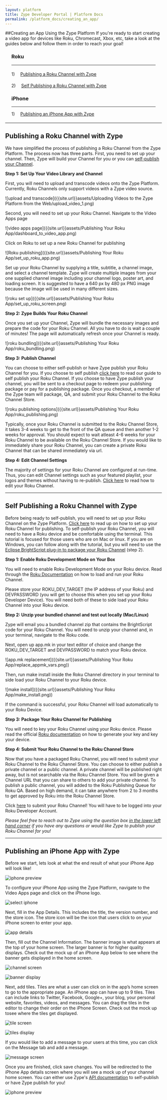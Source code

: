 ```yaml
---
layout: platform
title: Zype Developer Portal | Platform Docs
permalink: /platform_docs/creating_an_app/
---
```

##Creating an App Using the Zype Platform
If you're ready to start creating a video app for devices like Roku, Chromecast, Xbox, etc, take a look at the guides below and follow them in order to reach your goal!

<div style="width: 100%;">
  <div style="margin: 20px;">
    <h3>Roku</h3>
    <hr>
  </div>
  <div style="margin: 20px;"> 1)
    <span class="fa fa-file-text" style="margin-right: 4px; margin-left: 10px;"></span>
    <a href="#1">
    Publishing a Roku Channel with Zype</a>
  </div>
  <div style="margin: 20px;"> 2)
    <span class="fa fa-file-text" style="margin-right: 4px; margin-left: 10px;"></span>
    <a href="#2">
    Self Publishing a Roku Channel with Zype</a>
  </div>
  <div style="margin: 20px;">
    <h3>iPhone</h3>
    <hr>
    <div> 1)
      <span class="fa fa-file-text" style="margin-right: 4px; margin-left: 10px;"></span>
      <a href="#3">
      Publishing an iPhone App with Zype</a>
    </div>
  </div>
</div>

<hr id="1">

## Publishing a Roku Channel with Zype

We have simplified the process of publishing a Roku Channel from the Zype Platform.
The process now has three parts. First, you need to set up your channel.
Then, Zype will build your Channel for you or you can
[self-publish your Channel](#2).

**Step 1: Set Up Your Video Library and Channel**

First, you will need to upload and transcode videos onto the Zype Platform.
Currently, Roku Channels only support videos with a Zype video source.

![upload and transcode]({{site.url}}assets/Uploading Videos to the Zype Platform from the Web/upload_video_1.png)

Second, you will need to set up your Roku Channel. Navigate to the Video Apps page

![video apps page]({{site.url}}assets/Publishing Your Roku App/dashboard_to_video_app.png)

Click on Roku to set up a new Roku Channel for publishing

![Roku publishing]({{site.url}}assets/Publishing Your Roku App/set_up_roku_app.png)

Set up your Roku Channel by supplying a title, subtitle, a channel image, and
select a channel template. Zype will create multiple images from your one supplied
channel image including your channel logo, poster art, and loading screen.
It is suggested to have a 640 px by 480 px PNG image because the image will be used
in many different sizes.

![roku set up]({{site.url}}assets/Publishing Your Roku App/set_up_roku_screen.png)

**Step 2: Zype Builds Your Roku Channel**

Once you set up your Channel, Zype will bundle the necessary images and prepare the
code for your Roku Channel. All you have to do is wait a couple of minutes!
The page will automatically refresh once your Channel is ready.

![roku bundling]({{site.url}}assets/Publishing Your Roku App/roku_bundling.png)

**Step 3: Publish Channel**

You can choose to either self-publish or have Zype publish your Roku Channel for you.
If you choose to self publish [click here]({{site.url}}posts/2015/02/13/self-publish-roku/)
to read our guide to self publish your Roku Channel.
If you choose to have Zype publish your channel, you will be sent to a checkout
page to redeem your publishing package or pay for a publishing package.
Once you checkout, a member of the Zype team will package, QA, and submit your
Roku Channel to the Roku Channel Store.

![roku publishing options]({{site.url}}assets/Publishing Your Roku App/roku_publishing.png)

Typically, once your Roku Channel is submitted to the Roku Channel Store, it takes
3-4 weeks to get to the front of the QA queue and then another 1-2 weeks for approval.
You should expect to wait atleast 4-6 weeks for your Roku Channel to be available
on the Roku Channel Store. If you would like to immediately share your Roku Channel,
you can create a private Roku Channel that can be shared immediately via url.

**Step 4: Edit Channel Settings**

The majority of settings for your Roku Channel are configured at run-time.
Thus, you can edit Channel settings such as your featured playlist, your logos and
themes without having to re-publish. [Click here]({{site.url}}posts/2015/02/13/roku-advanced-settings/)
to read how to edit your Roku Channel.

<hr id="2">

## Self Publishing a Roku Channel with Zype

Before being ready to self-publish, you will need to set up your Roku Channel on the Zype
Platform. [Click here](#1) to read up on
how to set up your Roku Channel for publishing.
To self-publish your Roku Channel, you will need to have a Roku device and be
comfortable using the terminal. This tutorial is focused for those users who are
on Mac or linux. If you are on Windows, you can follow along with the tutorial,
but you will need to use the [Eclipse BrightScript plug-in to package your Roku Channel](http://sdkdocs.roku.com/display/sdkdoc/Eclipse+Plugin+Guide) (step 2).

**Step 1: Enable Roku Development Mode on Your Box**

You will need to enable Roku Development Mode on your Roku device. Read through the [Roku
Documentation](http://sdkdocs.roku.com/display/sdkdoc/Developer+Guide#DeveloperGuide-70LoadingandRunningyourApplicationWalkthrough)
on how to load and run your Roku Channel.

Please store your ROKU_DEV_TARGET (the IP address
of your Roku) and DEVPASSWORD (you will get to choose this when you set up your Roku Developer Device). You will need both of these to side load
your Roku Channel into your Roku device.


**Step 2: Unzip your bundled channel and test out locally (Mac/Linux)**

Zype will email you a bundled channel zip that contains the BrightScript code for your Roku Channel. You will need to unzip your channel and, in your terminal, navigate to the Roku code.

Next, open up app.mk in your text editor of choice and change the ROKU_DEV_TARGET
and DEVPASSWORD to match your Roku device.

![app.mk replacement]({{site.url}}assets/Publishing Your Roku App/replace_appmk_vars.png))

Then, run make install inside the Roku Channel directory in your terminal to side load your Roku Channel to your Roku device.

![make install]({{site.url}}assets/Publishing Your Roku App/make_install.png))

If the command is successful, your Roku Channel will load automatically to your Roku Device.

**Step 3: Package Your Roku Channel for Publishing**

You will need to key your Roku Channel using your Roku device.
Please read the official [Roku
documentation](http://sdkdocs.roku.com/display/sdkdoc/Channel+Packaging+And+Publishing#ChannelPackagingAndPublishing-30PackagingYourApplication)
on how to generate your key and key your device.

**Step 4: Submit Your Roku Channel to the Roku Channel Store**

Now that you have a packaged Roku Channel, you will need to submit your Roku Channel to the Roku Channel Store. You can choose to either publish
a private channel or a public channel. A private channel will be published right away, but is not searchable via the Roku Channel Store. You will
be given a Channel URL that you can share to others to add your private channel. To publish a public channel, you will added to the Roku
Publishing Queue for Roku QA. Based on high demand, it can take anywhere from 2 to 3 months to
get approved by Roku into the Roku Channel Store.

Click [here](https://owner.roku.com/Developer/Apps) to submit your Roku Channel!
You will have to be logged into your Roku Developer Account.

*Please feel free to reach out to Zype using the question box [in the lower left hand corner](https://admin.zype.com/)
if you have any questions or would like Zype to publish your Roku Channel for you!*

<hr id="3">

## Publishing an iPhone App with Zype

Before we start, lets look at what the end result of what your iPhone App will look like!

![iphone preview]({{site.url}}assets/iphone/mockup.png)

To configure your iPhone App using the Zype Platform, navigate to the Video Apps page and click
on the iPhone logo.

![select iphone]({{site.url}}assets/iphone/apps_screen.png)

Next, fill in the App Details. This includes the title, the version number, and the store icon.
The store icon will be the icon that users click to on your iPhone screen to enter your app.

![app details]({{site.url}}assets/iphone/app_details_screen.png)

Then, fill out the Channel Information. The banner image is what appears at the top of your home
screen. The larger banner is for higher quality displays. Check out the mock up of an iPhone App
below to see where the banner gets displayed in the home screen.

![channel screen]({{site.url}}assets/iphone/channel_screen.png)

![banner display]({{site.url}}assets/iphone/mockup-help.png)

Next, add tiles. Tiles are what a user can click on in the app’s home screen to go to the appropriate page. An iPhone app can have up to 9 tiles.
Tiles can include links to Twitter, Facebook, Google+, your blog, your personal website,
favorites, videos, and messages. You can drag the tiles in the editor to change their order on
the iPhone Screen. Check out the mock up tosee where the tiles get displayed.

![tile screen]({{site.url}}assets/iphone/tiles_screen.png)

![tiles display]({{site.url}}assets/iphone/mockup-help.png)

If you would like to add a message to your users at this time, you can click on the Message tab
and add a message.

![message screen]({{site.url}}assets/iphone/message_screen.png)

Once you are finished, click save changes. You will be redirected to the iPhone App details
screen where you will see a mock up of your channel home screen. You can either
use Zype's [API documentation]({{site.url/api_docs/apps}}) to self-publish or have Zype publish
for you!

![iphone preview]({{site.url}}assets/iphone/iphone_show.png)
